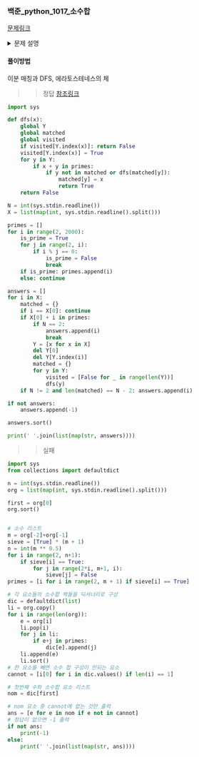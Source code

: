 ### 백준_python_1017_소수합
[문제링크](https://www.acmicpc.net/problem/1017)
<details>
  <summary>문제 설명</summary>
- 지민이느 수의 리스트가 있을 때, 이를 짝지어 각 쌍의 합이 소수가 되게 하려고 한다.<br> 
- 예를 들어, {1, 4, 7, 10, 11, 12}가 있다고 하자. 지민이는 다음과 같이 그룹지을 수 있다.<br> 
1 + 4 = 5, 7 + 10 = 17, 11 + 12 = 23<br> 
또는 <br> 
1 + 10 = 11, 4 + 7 = 11, 11 + 12 = 23<br> 

**지민이가 모든 수를 다 짝지었을 때,** <br> 
첫 번째 수와 어떤 수를 짝지었는지 오름차순으로 출력하는 프로그램을 작성하시오. <br> 
첫째 줄에 정답을 출력한다. 없으면 -1을 출력한다.<br>

위의 예제에서 1 + 12 = 13으로 소수이다. <br> 
그러나, 남은 4개의 수를 합이 소수가 되게 짝지을 수 있는 방법이 없다. <br> 
따라서 예제의 답은 4, 10이다.<br> 
  
</details>

#### 풀이방법
이분 매칭과 DFS, 에라토스테네스의 체

>> 정답
>>  [참조링크](https://nerogarret.tistory.com/34)
```python
import sys

def dfs(x):
    global Y
    global matched
    global visited
    if visited[Y.index(x)]: return False
    visited[Y.index(x)] = True
    for y in Y:
        if x + y in primes:
            if y not in matched or dfs(matched[y]):
                matched[y] = x
                return True
    return False

N = int(sys.stdin.readline())
X = list(map(int, sys.stdin.readline().split()))

primes = []
for i in range(2, 2000):
    is_prime = True
    for j in range(2, i):
        if i % j == 0:
            is_prime = False
            break
    if is_prime: primes.append(i)
    else: continue

answers = []
for i in X:
    matched = {}
    if i == X[0]: continue
    if X[0] + i in primes:
        if N == 2:
            answers.append(i)
            break
        Y = [x for x in X]
        del Y[0]
        del Y[Y.index(i)]
        matched = {}
        for y in Y:
            visited = [False for _ in range(len(Y))]
            dfs(y)
    if N != 2 and len(matched) == N - 2: answers.append(i)

if not answers:
    answers.append(-1)

answers.sort()

print(' '.join(list(map(str, answers))))
```
>> 실패
```python
import sys
from collections import defaultdict

n = int(sys.stdin.readline())
org = list(map(int, sys.stdin.readline().split()))

first = org[0]
org.sort()


# 소수 리스트
m = org[-2]+org[-1]
sieve = [True] * (m + 1)
n = int(m ** 0.5)
for i in range(2, n+1):
    if sieve[i] == True:
        for j in range(2*i, m+1, i):
            sieve[j] = False
primes = [i for i in range(2, m + 1) if sieve[i] == True]

# 각 요소들의 소수합 짝들을 딕셔너리로 구성
dic = defaultdict(list)
li = org.copy()
for i in range(len(org)):
    e = org[i]
    li.pop(i)
    for j in li:
        if e+j in primes:
            dic[e].append(j)
    li.append(e)
    li.sort()
# 한 요소를 빼면 소수 합 구성이 안되는 요소
cannot = [i[0] for i in dic.values() if len(i) == 1]

# 첫번째 수와 소수합 요소 리스트
nom = dic[first]

# nom 요소 중 cannot에 없는 것만 출력
ans = [e for e in nom if e not in cannot]
# 정답이 없으면 -1 출력
if not ans:
    print(-1)
else:
    print(' '.join(list(map(str, ans))))
```
